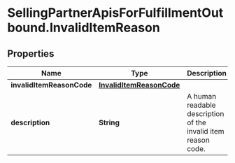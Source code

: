 # SellingPartnerApisForFulfillmentOutbound.InvalidItemReason

## Properties
Name | Type | Description | Notes
------------ | ------------- | ------------- | -------------
**invalidItemReasonCode** | [**InvalidItemReasonCode**](InvalidItemReasonCode.md) |  | 
**description** | **String** | A human readable description of the invalid item reason code. | 


